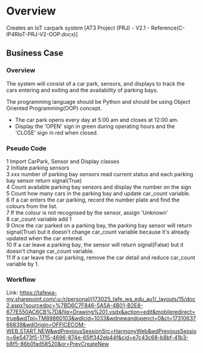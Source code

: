 # Overview
Creates an IoT carpark system [AT3 Project (PRJ) - V2.1 - Reference(C-IP4RIoT-PRJ-V2-OOP.docx)]

## Business Case
### Overview

The system will consist of a car park, sensors, and displays to track the cars entering and exiting and the availability of parking bays.
 
The programming language should be Python and should be using Object Oriented Programming(OOP) concept.

 - The car park opens every day at 5:00 am and closes at 12:00 am.
 - Display the 'OPEN' sign in green during operating hours and the 'CLOSE' sign in red when closed.

### Pseudo Code
1	Import CarPark, Sensor and Display classes<br/>
2	Initiate parking sensors<br/>
3	xxx number of parking bay sensors read current status and each parking bay sensor return signal(True)<br/>
4	Count available parking bay sensors and display the number on the sign<br/>
5	Count how many cars in the parking bay and update car_count variable.<br/>
6	If a car enters the car parking, record the number plate and find the colours from the list.<br/>
7	If the colour is not recognised by the sensor, assign 'Unknown'<br/>
8	car_count variable add 1<br/>
9	Once the car parked on a parking bay, the parking bay sensor will return signal(True) but it doesn't change car_count variable because it's already updated when the car entered.<br/>
10	If a car leave a parking bay, the sensor will return signal(False) but it doesn't change car_count variable.<br/>
11	If a car leave the car parking, remove the car detail and reduce car_count variable by 1.<br/>


### Workflow
Link: https://tafewa-my.sharepoint.com/:u:/r/personal/j173025_tafe_wa_edu_au1/_layouts/15/doc2.aspx?sourcedoc=%7BD6C7F846-5A5A-4B01-B2E8-677E550AC6CB%7D&file=Drawing%201.vsdx&action=edit&mobileredirect=true&wdTpl=TM89860103&wdlcid=1033&wdnewandopenct=0&ct=1731063766839&wdOrigin=OFFICECOM-WEB.START.NEW&wdPreviousSessionSrc=HarmonyWeb&wdPreviousSession=6e5473f5-1715-4696-874e-65ff342eb44f&cid=e7c43c68-b8bf-41b3-b8f5-86b0fad58520&or=PrevCreateNew